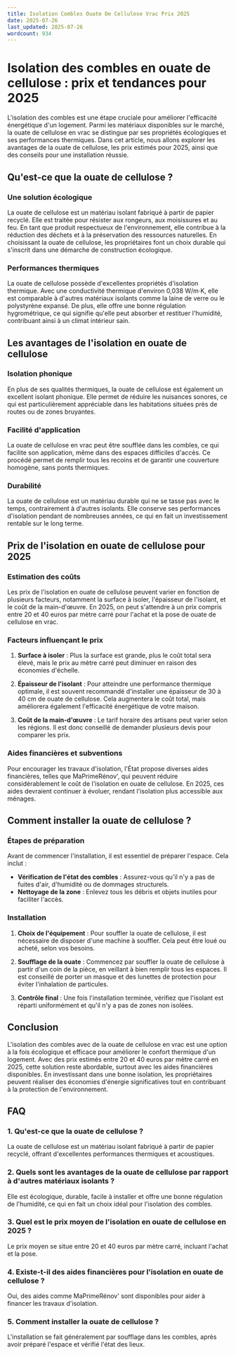 ```yaml
---
title: Isolation Combles Ouate De Cellulose Vrac Prix 2025
date: 2025-07-26
last_updated: 2025-07-26
wordcount: 934
---
```


# Isolation des combles en ouate de cellulose : prix et tendances pour 2025

L'isolation des combles est une étape cruciale pour améliorer l'efficacité énergétique d'un logement. Parmi les matériaux disponibles sur le marché, la ouate de cellulose en vrac se distingue par ses propriétés écologiques et ses performances thermiques. Dans cet article, nous allons explorer les avantages de la ouate de cellulose, les prix estimés pour 2025, ainsi que des conseils pour une installation réussie.

## Qu'est-ce que la ouate de cellulose ?

### Une solution écologique

La ouate de cellulose est un matériau isolant fabriqué à partir de papier recyclé. Elle est traitée pour résister aux rongeurs, aux moisissures et au feu. En tant que produit respectueux de l'environnement, elle contribue à la réduction des déchets et à la préservation des ressources naturelles. En choisissant la ouate de cellulose, les propriétaires font un choix durable qui s'inscrit dans une démarche de construction écologique.

### Performances thermiques

La ouate de cellulose possède d'excellentes propriétés d'isolation thermique. Avec une conductivité thermique d'environ 0,038 W/m·K, elle est comparable à d'autres matériaux isolants comme la laine de verre ou le polystyrène expansé. De plus, elle offre une bonne régulation hygrométrique, ce qui signifie qu'elle peut absorber et restituer l'humidité, contribuant ainsi à un climat intérieur sain.

## Les avantages de l'isolation en ouate de cellulose

### Isolation phonique

En plus de ses qualités thermiques, la ouate de cellulose est également un excellent isolant phonique. Elle permet de réduire les nuisances sonores, ce qui est particulièrement appréciable dans les habitations situées près de routes ou de zones bruyantes.

### Facilité d'application

La ouate de cellulose en vrac peut être soufflée dans les combles, ce qui facilite son application, même dans des espaces difficiles d'accès. Ce procédé permet de remplir tous les recoins et de garantir une couverture homogène, sans ponts thermiques.

### Durabilité

La ouate de cellulose est un matériau durable qui ne se tasse pas avec le temps, contrairement à d'autres isolants. Elle conserve ses performances d'isolation pendant de nombreuses années, ce qui en fait un investissement rentable sur le long terme.

## Prix de l'isolation en ouate de cellulose pour 2025

### Estimation des coûts

Les prix de l'isolation en ouate de cellulose peuvent varier en fonction de plusieurs facteurs, notamment la surface à isoler, l'épaisseur de l'isolant, et le coût de la main-d'œuvre. En 2025, on peut s'attendre à un prix compris entre 20 et 40 euros par mètre carré pour l'achat et la pose de ouate de cellulose en vrac.

### Facteurs influençant le prix

1. **Surface à isoler** : Plus la surface est grande, plus le coût total sera élevé, mais le prix au mètre carré peut diminuer en raison des économies d'échelle.
   
2. **Épaisseur de l'isolant** : Pour atteindre une performance thermique optimale, il est souvent recommandé d'installer une épaisseur de 30 à 40 cm de ouate de cellulose. Cela augmentera le coût total, mais améliorera également l'efficacité énergétique de votre maison.

3. **Coût de la main-d'œuvre** : Le tarif horaire des artisans peut varier selon les régions. Il est donc conseillé de demander plusieurs devis pour comparer les prix.

### Aides financières et subventions

Pour encourager les travaux d'isolation, l'État propose diverses aides financières, telles que MaPrimeRénov', qui peuvent réduire considérablement le coût de l'isolation en ouate de cellulose. En 2025, ces aides devraient continuer à évoluer, rendant l'isolation plus accessible aux ménages.

## Comment installer la ouate de cellulose ?

### Étapes de préparation

Avant de commencer l'installation, il est essentiel de préparer l'espace. Cela inclut :

- **Vérification de l'état des combles** : Assurez-vous qu'il n'y a pas de fuites d'air, d'humidité ou de dommages structurels.
- **Nettoyage de la zone** : Enlevez tous les débris et objets inutiles pour faciliter l'accès.

### Installation

1. **Choix de l'équipement** : Pour souffler la ouate de cellulose, il est nécessaire de disposer d'une machine à souffler. Cela peut être loué ou acheté, selon vos besoins.

2. **Soufflage de la ouate** : Commencez par souffler la ouate de cellulose à partir d'un coin de la pièce, en veillant à bien remplir tous les espaces. Il est conseillé de porter un masque et des lunettes de protection pour éviter l'inhalation de particules.

3. **Contrôle final** : Une fois l'installation terminée, vérifiez que l'isolant est réparti uniformément et qu'il n'y a pas de zones non isolées.

## Conclusion

L'isolation des combles avec de la ouate de cellulose en vrac est une option à la fois écologique et efficace pour améliorer le confort thermique d'un logement. Avec des prix estimés entre 20 et 40 euros par mètre carré en 2025, cette solution reste abordable, surtout avec les aides financières disponibles. En investissant dans une bonne isolation, les propriétaires peuvent réaliser des économies d'énergie significatives tout en contribuant à la protection de l'environnement.

## FAQ

### 1. Qu'est-ce que la ouate de cellulose ?

La ouate de cellulose est un matériau isolant fabriqué à partir de papier recyclé, offrant d'excellentes performances thermiques et acoustiques.

### 2. Quels sont les avantages de la ouate de cellulose par rapport à d'autres matériaux isolants ?

Elle est écologique, durable, facile à installer et offre une bonne régulation de l'humidité, ce qui en fait un choix idéal pour l'isolation des combles.

### 3. Quel est le prix moyen de l'isolation en ouate de cellulose en 2025 ?

Le prix moyen se situe entre 20 et 40 euros par mètre carré, incluant l'achat et la pose.

### 4. Existe-t-il des aides financières pour l'isolation en ouate de cellulose ?

Oui, des aides comme MaPrimeRénov' sont disponibles pour aider à financer les travaux d'isolation.

### 5. Comment installer la ouate de cellulose ?

L'installation se fait généralement par soufflage dans les combles, après avoir préparé l'espace et vérifié l'état des lieux.